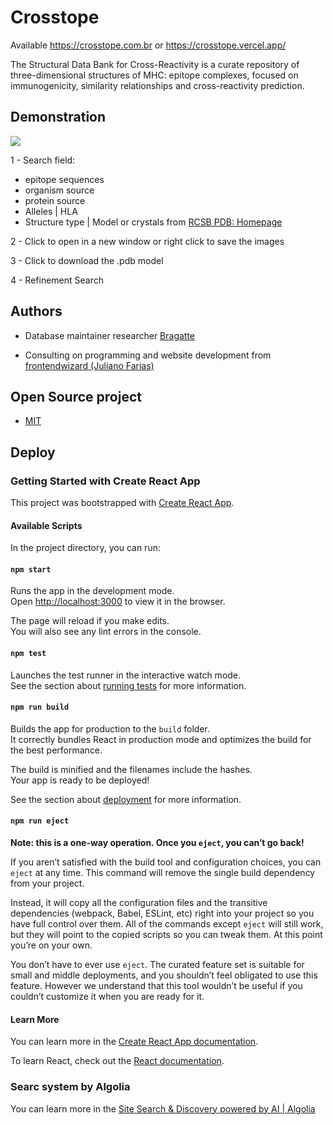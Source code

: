 
# Crosstope

Available https://crosstope.com.br or https://crosstope.vercel.app/

The Structural Data Bank for Cross-Reactivity is a curate repository of three-dimensional structures of MHC: epitope complexes, focused on immunogenicity, similarity relationships and cross-reactivity prediction.

## Demonstration

![](https://i.imgur.com/t6FIwf0.png)

1 - Search field:

* epitope sequences
* organism source
* protein source
* Alleles | HLA
* Structure type | Model or crystals from [RCSB PDB: Homepage](https://www.rcsb.org/)
  
2 - Click to open in a new window or right click to save the images

3 - Click to download the .pdb model

4 - Refinement Search
## Authors

- Database maintainer researcher [Bragatte](https://www.linkedin.com/in/bragatte/)

- Consulting on programming and website development from [frontendwizard (Juliano Farias)](https://github.com/frontendwizard)



## Open Source project

* [MIT](https://choosealicense.com/licenses/mit/)


## Deploy
### Getting Started with Create React App

This project was bootstrapped with [Create React App](https://github.com/facebook/create-react-app).

#### Available Scripts

In the project directory, you can run:

#### `npm start`

Runs the app in the development mode.\
Open [http://localhost:3000](http://localhost:3000) to view it in the browser.

The page will reload if you make edits.\
You will also see any lint errors in the console.

#### `npm test`

Launches the test runner in the interactive watch mode.\
See the section about [running tests](https://facebook.github.io/create-react-app/docs/running-tests) for more information.

#### `npm run build`

Builds the app for production to the `build` folder.\
It correctly bundles React in production mode and optimizes the build for the best performance.

The build is minified and the filenames include the hashes.\
Your app is ready to be deployed!

See the section about [deployment](https://facebook.github.io/create-react-app/docs/deployment) for more information.

#### `npm run eject`

**Note: this is a one-way operation. Once you `eject`, you can’t go back!**

If you aren’t satisfied with the build tool and configuration choices, you can `eject` at any time. This command will remove the single build dependency from your project.

Instead, it will copy all the configuration files and the transitive dependencies (webpack, Babel, ESLint, etc) right into your project so you have full control over them. All of the commands except `eject` will still work, but they will point to the copied scripts so you can tweak them. At this point you’re on your own.

You don’t have to ever use `eject`. The curated feature set is suitable for small and middle deployments, and you shouldn’t feel obligated to use this feature. However we understand that this tool wouldn’t be useful if you couldn’t customize it when you are ready for it.

#### Learn More

You can learn more in the [Create React App documentation](https://facebook.github.io/create-react-app/docs/getting-started).

To learn React, check out the [React documentation](https://reactjs.org/).

### Searc system by Algolia

You can learn more in the [Site Search & Discovery powered by AI | Algolia](https://www.algolia.com/?utm_source=google&utm_medium=cpc_brand&utm_campaign=SignupTrial_Google_NAM_Search_BR&utm_content=free-trial&utm_term=algolia&_bt=416228088360&_bk=algolia&_bm=e&_bn=g&_bg=79897981418)
